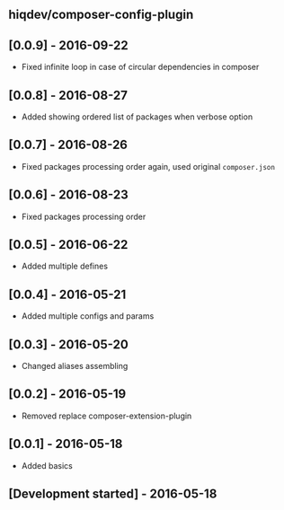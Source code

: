 hiqdev/composer-config-plugin
-----------------------------

## [0.0.9] - 2016-09-22

- Fixed infinite loop in case of circular dependencies in composer

## [0.0.8] - 2016-08-27

- Added showing ordered list of packages when verbose option

## [0.0.7] - 2016-08-26

- Fixed packages processing order again, used original `composer.json`

## [0.0.6] - 2016-08-23

- Fixed packages processing order

## [0.0.5] - 2016-06-22

- Added multiple defines

## [0.0.4] - 2016-05-21

- Added multiple configs and params

## [0.0.3] - 2016-05-20

- Changed aliases assembling

## [0.0.2] - 2016-05-19

- Removed replace composer-extension-plugin

## [0.0.1] - 2016-05-18

- Added basics

## [Development started] - 2016-05-18
